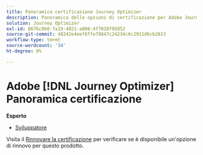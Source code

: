 ```yaml
---
title: Panoramica certificazione Journey Optimizer
description: Panoramica delle opzioni di certificazione per Adobe Journey Optimizer
solution: Journey Optimizer
exl-id: 8676c9b0-fa19-4821-a008-4f7028f95852
source-git-commit: 48242e4eef8ffe78847c24234c6c2911d6cb2813
workflow-type: tm+mt
source-wordcount: '34'
ht-degree: 0%

---
```


# Adobe [!DNL Journey Optimizer] Panoramica certificazione

**Esperto**

* [Sviluppatore](/help/certifications/ajo/ajo-e-developer-23-10.md) <!--AD0-E606-->

Visita il [Rinnovare la certificazione](/help/certifications/renew.md) per verificare se è disponibile un&#39;opzione di rinnovo per questo prodotto.
